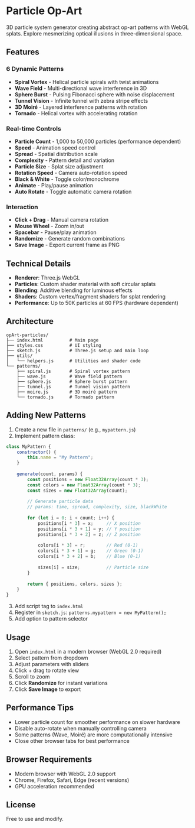 # Particle Op-Art

3D particle system generator creating abstract op-art patterns with WebGL splats. Explore mesmerizing optical illusions in three-dimensional space.

## Features

### 6 Dynamic Patterns

- **Spiral Vortex** - Helical particle spirals with twist animations
- **Wave Field** - Multi-directional wave interference in 3D
- **Sphere Burst** - Pulsing Fibonacci sphere with noise displacement
- **Tunnel Vision** - Infinite tunnel with zebra stripe effects
- **3D Moiré** - Layered interference patterns with rotation
- **Tornado** - Helical vortex with accelerating rotation

### Real-time Controls

- **Particle Count** - 1,000 to 50,000 particles (performance dependent)
- **Speed** - Animation speed control
- **Spread** - Spatial distribution scale
- **Complexity** - Pattern detail and variation
- **Particle Size** - Splat size adjustment
- **Rotation Speed** - Camera auto-rotation speed
- **Black & White** - Toggle color/monochrome
- **Animate** - Play/pause animation
- **Auto Rotate** - Toggle automatic camera rotation

### Interaction

- **Click + Drag** - Manual camera rotation
- **Mouse Wheel** - Zoom in/out
- **Spacebar** - Pause/play animation
- **Randomize** - Generate random combinations
- **Save Image** - Export current frame as PNG

## Technical Details

- **Renderer**: Three.js WebGL
- **Particles**: Custom shader material with soft circular splats
- **Blending**: Additive blending for luminous effects
- **Shaders**: Custom vertex/fragment shaders for splat rendering
- **Performance**: Up to 50K particles at 60 FPS (hardware dependent)

## Architecture

```
opArt-particles/
├── index.html          # Main page
├── styles.css          # UI styling
├── sketch.js           # Three.js setup and main loop
├── utils/
│   └── helpers.js      # Utilities and shader code
└── patterns/
    ├── spiral.js       # Spiral vortex pattern
    ├── wave.js         # Wave field pattern
    ├── sphere.js       # Sphere burst pattern
    ├── tunnel.js       # Tunnel vision pattern
    ├── moire.js        # 3D moiré pattern
    └── tornado.js      # Tornado pattern
```

## Adding New Patterns

1. Create a new file in `patterns/` (e.g., `mypattern.js`)
2. Implement pattern class:

```javascript
class MyPattern {
    constructor() {
        this.name = "My Pattern";
    }
    
    generate(count, params) {
        const positions = new Float32Array(count * 3);
        const colors = new Float32Array(count * 3);
        const sizes = new Float32Array(count);
        
        // Generate particle data
        // params: time, spread, complexity, size, blackWhite
        
        for (let i = 0; i < count; i++) {
            positions[i * 3] = x;     // X position
            positions[i * 3 + 1] = y; // Y position
            positions[i * 3 + 2] = z; // Z position
            
            colors[i * 3] = r;        // Red (0-1)
            colors[i * 3 + 1] = g;    // Green (0-1)
            colors[i * 3 + 2] = b;    // Blue (0-1)
            
            sizes[i] = size;          // Particle size
        }
        
        return { positions, colors, sizes };
    }
}
```

3. Add script tag to `index.html`
4. Register in `sketch.js`: `patterns.mypattern = new MyPattern();`
5. Add option to pattern selector

## Usage

1. Open `index.html` in a modern browser (WebGL 2.0 required)
2. Select pattern from dropdown
3. Adjust parameters with sliders
4. Click + drag to rotate view
5. Scroll to zoom
6. Click **Randomize** for instant variations
7. Click **Save Image** to export

## Performance Tips

- Lower particle count for smoother performance on slower hardware
- Disable auto-rotate when manually controlling camera
- Some patterns (Wave, Moiré) are more computationally intensive
- Close other browser tabs for best performance

## Browser Requirements

- Modern browser with WebGL 2.0 support
- Chrome, Firefox, Safari, Edge (recent versions)
- GPU acceleration recommended

## License

Free to use and modify.

